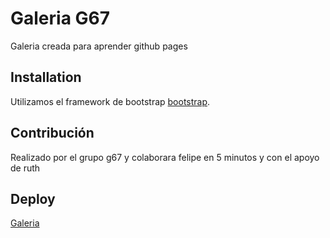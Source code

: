 # Galeria G67

Galeria creada para aprender github pages

## Installation

Utilizamos el framework de bootstrap [bootstrap](https://getbootstrap.com/docs/5.2/components/card/#about).

## Contribución

Realizado por el grupo g67 y colaborara felipe en 5 minutos y con el apoyo de ruth

## Deploy

[Galeria](https://evertofd.github.io/galeria/)
